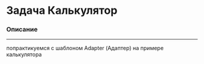 # Задача Калькулятор

### Описание

---

попрактикуемся с шаблоном Adapter (Адаптер) на примере калькулятора